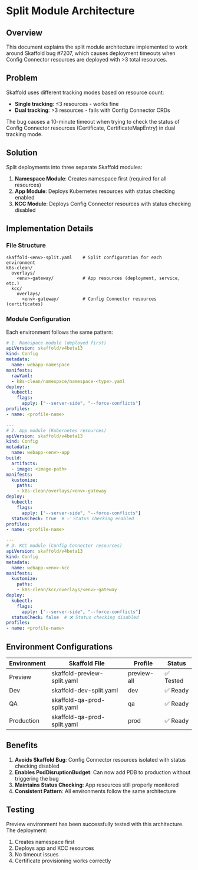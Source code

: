 # Split Module Architecture

## Overview

This document explains the split module architecture implemented to work around Skaffold bug #7207, which causes deployment timeouts when Config Connector resources are deployed with >3 total resources.

## Problem

Skaffold uses different tracking modes based on resource count:
- **Single tracking**: ≤3 resources - works fine
- **Dual tracking**: >3 resources - fails with Config Connector CRDs

The bug causes a 10-minute timeout when trying to check the status of Config Connector resources (Certificate, CertificateMapEntry) in dual tracking mode.

## Solution

Split deployments into three separate Skaffold modules:

1. **Namespace Module**: Creates namespace first (required for all resources)
2. **App Module**: Deploys Kubernetes resources with status checking enabled
3. **KCC Module**: Deploys Config Connector resources with status checking disabled

## Implementation Details

### File Structure

```
skaffold-<env>-split.yaml    # Split configuration for each environment
k8s-clean/
  overlays/
    <env>-gateway/           # App resources (deployment, service, etc.)
  kcc/
    overlays/
      <env>-gateway/         # Config Connector resources (certificates)
```

### Module Configuration

Each environment follows the same pattern:

```yaml
# 1. Namespace module (deployed first)
apiVersion: skaffold/v4beta13
kind: Config
metadata:
  name: webapp-namespace
manifests:
  rawYaml:
  - k8s-clean/namespace/namespace-<type>.yaml
deploy:
  kubectl:
    flags:
      apply: ["--server-side", "--force-conflicts"]
profiles:
- name: <profile-name>

---
# 2. App module (Kubernetes resources)
apiVersion: skaffold/v4beta13
kind: Config
metadata:
  name: webapp-<env>-app
build:
  artifacts:
  - image: <image-path>
manifests:
  kustomize:
    paths:
    - k8s-clean/overlays/<env>-gateway
deploy:
  kubectl:
    flags:
      apply: ["--server-side", "--force-conflicts"]
  statusCheck: true  # ✅ Status checking enabled
profiles:
- name: <profile-name>

---
# 3. KCC module (Config Connector resources)
apiVersion: skaffold/v4beta13
kind: Config
metadata:
  name: webapp-<env>-kcc
manifests:
  kustomize:
    paths:
    - k8s-clean/kcc/overlays/<env>-gateway
deploy:
  kubectl:
    flags:
      apply: ["--server-side", "--force-conflicts"]
  statusCheck: false  # ❌ Status checking disabled
profiles:
- name: <profile-name>
```

## Environment Configurations

| Environment | Skaffold File | Profile | Status |
|------------|---------------|---------|--------|
| Preview | skaffold-preview-split.yaml | preview-all | ✅ Tested |
| Dev | skaffold-dev-split.yaml | dev | ✅ Ready |
| QA | skaffold-qa-prod-split.yaml | qa | ✅ Ready |
| Production | skaffold-qa-prod-split.yaml | prod | ✅ Ready |

## Benefits

1. **Avoids Skaffold Bug**: Config Connector resources isolated with status checking disabled
2. **Enables PodDisruptionBudget**: Can now add PDB to production without triggering the bug
3. **Maintains Status Checking**: App resources still properly monitored
4. **Consistent Pattern**: All environments follow the same architecture

## Testing

Preview environment has been successfully tested with this architecture. The deployment:
1. Creates namespace first
2. Deploys app and KCC resources
3. No timeout issues
4. Certificate provisioning works correctly